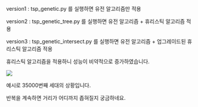 version1 : tsp_genetic.py 를 실행하면 유전 알고리즘만 적용

version2 : tsp_genetic_tree.py 를 실행하면 유전 알고리즘 + 휴리스틱 알고리즘 적용

version3 : tsp_genetic_intersect.py 를 실행하면 유전 알고리즘 + 업그레이드된 휴리스틱 알고리즘 적용

휴리스틱 알고리즘을 적용하니 성능이 비약적으로 증가하였습니다.

![](https://velog.velcdn.com/images/dodo4723/post/2436ec0a-7491-45b3-8db1-4fed8f38e395/image.png)

예시로 35000번째 세대의 상황입니다.

반복을 계속하면 거리가 어디까지 좁혀질지 궁금하네요.